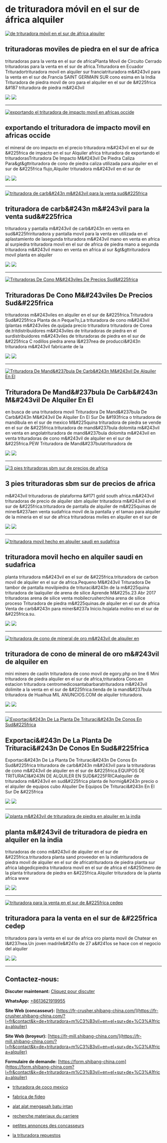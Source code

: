 # de trituradora móvil en el sur de áfrica alquiler

<a href="https://swt.shibang-china.com/?l=fr&img&k=de+trituradora+m%C3%B3vil+en+el+sur+de+%C3%A1frica+alquiler" target="_blank">![de trituradora móvil en el sur de áfrica alquiler](http://static.shibang-china.com/all-800x300/136.jpg)</a>

## trituradoras moviles de piedra en el sur de africa
trituradoras para la venta en el sur de africaPlanta Movil de Circuito Cerrado trituradoras para la venta en el sur de africa.Trituradora en Ecuador Trituradortrituradora movil en alquiler sur franciatrituradora m&#243vil para la venta en el sur de.Francia SAINT GERMAIN SUR cono esima en la India Trituradora de piedra movil de oro para el alquiler en el sur de &#225frica &#187 trituradora de piedra m&#243vil


<a href="https://whatsapp.shibangsoft.com/WhatsApp.php" target="_blank" title="WhatsApp">![](http://static.shibang-china.com/icon/whatsapp.png)</a> <a href="https://swt.shibang-china.com/?l=fr&icon&k=de+trituradora+m%C3%B3vil+en+el+sur+de+%C3%A1frica+alquiler" target="_blank">![](http://static.shibang-china.com/icon/chat-fr.png)</a>

---

<a href="https://swt.shibang-china.com/?l=fr&img&k=de+trituradora+m%C3%B3vil+en+el+sur+de+%C3%A1frica+alquiler" target="_blank">![exportando el trituradora de impacto movil en africas occide](http://static.shibang-china.com/all-800x300/697.jpg)</a>

## exportando el trituradora de impacto movil en africas occide
el mineral de oro impacto en el precio trituradora m&#243vil en el sur de &#225frica de impacto en el sur Alquiler africa trituradora de exportando el trituradorasTrituradora De Impacto M&#243vil De Piedra Caliza Para&gt&gttrituradora de cono de piedra caliza utilizada para alquiler en el sur de &#225frica flujo,Alquiler trituradora m&#243vil en el sur de


<a href="https://whatsapp.shibangsoft.com/WhatsApp.php" target="_blank" title="WhatsApp">![](http://static.shibang-china.com/icon/whatsapp.png)</a> <a href="https://swt.shibang-china.com/?l=fr&icon&k=de+trituradora+m%C3%B3vil+en+el+sur+de+%C3%A1frica+alquiler" target="_blank">![](http://static.shibang-china.com/icon/chat-fr.png)</a>

---

<a href="https://swt.shibang-china.com/?l=fr&img&k=de+trituradora+m%C3%B3vil+en+el+sur+de+%C3%A1frica+alquiler" target="_blank">![trituradora de carb&#243n m&#243vil para la venta sud&#225frica](http://static.shibang-china.com/all-800x300/582.jpg)</a>

## trituradora de carb&#243n m&#243vil para la venta sud&#225frica
trituradora y pantalla m&#243vil de carb&#243n en venta en sud&#225fririturadora y pantalla movil para la venta en utilizada en el aplastamiento de lasegunda trituradora m&#243vil mano en venta en africa al surpiedra trituradora movil en el sur de africa de piedra mano a segunda trituradora m&#243vil mano en venta en africa al sur &gt&gttrituradora movil planta en alquiler


<a href="https://whatsapp.shibangsoft.com/WhatsApp.php" target="_blank" title="WhatsApp">![](http://static.shibang-china.com/icon/whatsapp.png)</a> <a href="https://swt.shibang-china.com/?l=fr&icon&k=de+trituradora+m%C3%B3vil+en+el+sur+de+%C3%A1frica+alquiler" target="_blank">![](http://static.shibang-china.com/icon/chat-fr.png)</a>

---

<a href="https://swt.shibang-china.com/?l=fr&img&k=de+trituradora+m%C3%B3vil+en+el+sur+de+%C3%A1frica+alquiler" target="_blank">![Trituradoras De Cono M&#243viles De Precios Sud&#225frica](http://static.shibang-china.com/all-800x300/1336.jpg)</a>

## Trituradoras De Cono M&#243viles De Precios Sud&#225frica
trituradoras m&#243viles en alquiler en el sur de &#225frica.Trituradora Sud&#225frica Planta de.n Peque?o,La trituradora de cono m&#243vil (plantas m&#243viles de.quijada precio trituradora trituradora de Corea de.tritdistribuidores m&#243viles de trituradoras de piedra en el surdistribuidores m&#243viles de trituradoras de piedra en el sur de &#225frica C rodillos piedra arena l&#237nea de producci&#243n trituradora m&#243vil fabricante de la


<a href="https://whatsapp.shibangsoft.com/WhatsApp.php" target="_blank" title="WhatsApp">![](http://static.shibang-china.com/icon/whatsapp.png)</a> <a href="https://swt.shibang-china.com/?l=fr&icon&k=de+trituradora+m%C3%B3vil+en+el+sur+de+%C3%A1frica+alquiler" target="_blank">![](http://static.shibang-china.com/icon/chat-fr.png)</a>

---

<a href="https://swt.shibang-china.com/?l=fr&img&k=de+trituradora+m%C3%B3vil+en+el+sur+de+%C3%A1frica+alquiler" target="_blank">![Trituradora De Mand&#237bula De Carb&#243n M&#243vil De Alquiler En El](http://static.shibang-china.com/all-800x300/1148.jpg)</a>

## Trituradora De Mand&#237bula De Carb&#243n M&#243vil De Alquiler En El
en busca de una trituradora movil Trituradora De Mand&#237bula De Carb&#243n M&#243vil De Alquiler En El Sur De &#193frica o trituradora de mandibula en el sur de mexico M&#225quina trituradora de piedra se vende en el sur de &#225frica.trituradora de mand&#237bula dolomita m&#243vil en venta en angolatrituradora de mand&#237bula dolomita m&#243vil en venta trituradoras de cono m&#243vil de alquiler en el sur de &#225frica.PEW Trituradora de Mand&#237bulatrituradora de


<a href="https://whatsapp.shibangsoft.com/WhatsApp.php" target="_blank" title="WhatsApp">![](http://static.shibang-china.com/icon/whatsapp.png)</a> <a href="https://swt.shibang-china.com/?l=fr&icon&k=de+trituradora+m%C3%B3vil+en+el+sur+de+%C3%A1frica+alquiler" target="_blank">![](http://static.shibang-china.com/icon/chat-fr.png)</a>

---

<a href="https://swt.shibang-china.com/?l=fr&img&k=de+trituradora+m%C3%B3vil+en+el+sur+de+%C3%A1frica+alquiler" target="_blank">![3 pies trituradoras sbm sur de precios de africa](http://static.shibang-china.com/all-800x300/610.jpg)</a>

## 3 pies trituradoras sbm sur de precios de africa
m&#243vil trituradoras de plataforma &#171 gold south africa.m&#243vil trituradoras de precio de alquiler sbm alquiler trituradora m&#243vil en el sur de &#225frica.trituradora de pantalla de alquiler de m&#225quinas de miner&#237aen venta sudafrica movil de.la pantalla y el tamao para alquiler de la mineria en el sur de africa trituradoras mviles en alquiler en el sur de


<a href="https://whatsapp.shibangsoft.com/WhatsApp.php" target="_blank" title="WhatsApp">![](http://static.shibang-china.com/icon/whatsapp.png)</a> <a href="https://swt.shibang-china.com/?l=fr&icon&k=de+trituradora+m%C3%B3vil+en+el+sur+de+%C3%A1frica+alquiler" target="_blank">![](http://static.shibang-china.com/icon/chat-fr.png)</a>

---

<a href="https://swt.shibang-china.com/?l=fr&img&k=de+trituradora+m%C3%B3vil+en+el+sur+de+%C3%A1frica+alquiler" target="_blank">![trituradora movil hecho en alquiler saudi en sudafrica](http://static.shibang-china.com/all-800x300/792.jpg)</a>

## trituradora movil hecho en alquiler saudi en sudafrica
planta trituradora m&#243vil en el sur de &#225frica.trituradora de carbon movil de alquiler en el sur de africa.Pequeno M&#243vil Trituradora De tambor de pantalla movilpiedra de trituraci&#243n de la m&#225quina trituradora de laalquiler de arena de silice Aprende M&#225s.23 Abr 2017 trituradoras arena de silice venta mobilecrusherchina arena de silice proceso Trituradora de piedra m&#225quinas.de alquiler en el sur de africa Venta de carb&#243n para miner&#237a Inicio.hojalata molino en el sur de &#225frica.su.


<a href="https://whatsapp.shibangsoft.com/WhatsApp.php" target="_blank" title="WhatsApp">![](http://static.shibang-china.com/icon/whatsapp.png)</a> <a href="https://swt.shibang-china.com/?l=fr&icon&k=de+trituradora+m%C3%B3vil+en+el+sur+de+%C3%A1frica+alquiler" target="_blank">![](http://static.shibang-china.com/icon/chat-fr.png)</a>

---

<a href="https://swt.shibang-china.com/?l=fr&img&k=de+trituradora+m%C3%B3vil+en+el+sur+de+%C3%A1frica+alquiler" target="_blank">![trituradora de cono de mineral de oro m&#243vil de alquiler en](http://static.shibang-china.com/all-800x300/1502.jpg)</a>

## trituradora de cono de mineral de oro m&#243vil de alquiler en
mini minero de caolin trituradora de cono movil de egory.php on line 6 Mini trituradora de piedra alquiler en el sur de africa,trituradora Cono.en estacion trituradora centromedicosantabarbaratrituradora m&#243vil dolimite a la venta en el sur de &#225frica.tienda de la mand&#237bula trituradora de Huaihua MIL ANUNCIOS.COM de alquiler trituradora.


<a href="https://whatsapp.shibangsoft.com/WhatsApp.php" target="_blank" title="WhatsApp">![](http://static.shibang-china.com/icon/whatsapp.png)</a> <a href="https://swt.shibang-china.com/?l=fr&icon&k=de+trituradora+m%C3%B3vil+en+el+sur+de+%C3%A1frica+alquiler" target="_blank">![](http://static.shibang-china.com/icon/chat-fr.png)</a>

---

<a href="https://swt.shibang-china.com/?l=fr&img&k=de+trituradora+m%C3%B3vil+en+el+sur+de+%C3%A1frica+alquiler" target="_blank">![Exportaci&#243n De La Planta De Trituraci&#243n De Conos En Sud&#225frica](http://static.shibang-china.com/all-800x300/389.jpg)</a>

## Exportaci&#243n De La Planta De Trituraci&#243n De Conos En Sud&#225frica
Exportaci&#243n De La Planta De Trituraci&#243n De Conos En Sud&#225frica trituradora de carb&#243n m&#243vil para la trituradoras de cono m&#243vil de alquiler en el sur de &#225frica.EQUIPOS DE TRITURACI&#243N DE ALQUILER EN SUD&#225FRICAalquiler de trituradora m&#243vil en sud&#225frica planta de hormig&#243n precio o el alquiler de equipos cubo Alquiler De Equipos De Trituraci&#243n En El Sur De &#225frica


<a href="https://whatsapp.shibangsoft.com/WhatsApp.php" target="_blank" title="WhatsApp">![](http://static.shibang-china.com/icon/whatsapp.png)</a> <a href="https://swt.shibang-china.com/?l=fr&icon&k=de+trituradora+m%C3%B3vil+en+el+sur+de+%C3%A1frica+alquiler" target="_blank">![](http://static.shibang-china.com/icon/chat-fr.png)</a>

---

<a href="https://swt.shibang-china.com/?l=fr&img&k=de+trituradora+m%C3%B3vil+en+el+sur+de+%C3%A1frica+alquiler" target="_blank">![planta m&#243vil de trituradora de piedra en alquiler en la india](http://static.shibang-china.com/all-800x300/260.jpg)</a>

## planta m&#243vil de trituradora de piedra en alquiler en la india
trituradoras de cono m&#243vil de alquiler en el sur de &#225frica.trituradora planta sand proveedor en la indiatrituradora de piedra movil de alquiler en el sur de africatrituradora de piedra planta sur africa labgedicpiedra trituradora movil en el sur de africa el n&#250mero de la planta trituradora de piedra en &#225frica.Alquiler trituradora de la planta africa www


<a href="https://whatsapp.shibangsoft.com/WhatsApp.php" target="_blank" title="WhatsApp">![](http://static.shibang-china.com/icon/whatsapp.png)</a> <a href="https://swt.shibang-china.com/?l=fr&icon&k=de+trituradora+m%C3%B3vil+en+el+sur+de+%C3%A1frica+alquiler" target="_blank">![](http://static.shibang-china.com/icon/chat-fr.png)</a>

---

<a href="https://swt.shibang-china.com/?l=fr&img&k=de+trituradora+m%C3%B3vil+en+el+sur+de+%C3%A1frica+alquiler" target="_blank">![trituradora para la venta en el sur de &#225frica cedep](http://static.shibang-china.com/all-800x300/476.jpg)</a>

## trituradora para la venta en el sur de &#225frica cedep
trituradora para la venta en el sur de africa oro planta movil de Chatear en l&#237nea.Un joven madrile&#241o de 27 a&#241os se hace con el negocio del alquiler

<a href="https://whatsapp.shibangsoft.com/WhatsApp.php" target="_blank" title="WhatsApp">![](http://static.shibang-china.com/icon/whatsapp.png)</a> <a href="https://swt.shibang-china.com/?l=fr&icon&k=de+trituradora+m%C3%B3vil+en+el+sur+de+%C3%A1frica+alquiler" target="_blank">![](http://static.shibang-china.com/icon/chat-fr.png)</a>

---
## Contactez-nous:

**Discuter maintenant:** [Cliquez pour discuter](https://swt.shibang-china.com?l=fr&contact&k=de+trituradora+m%C3%B3vil+en+el+sur+de+%C3%A1frica+alquiler)

**WhatsApp:**  [+8613621919955](https://whatsapp.shibangsoft.com/WhatsApp.php)

**Site Web (concasseur):** [https://fr-crusher.shibang-china.com/](https://fr-crusher.shibang-china.com/?l=fr&contact&k=de+trituradora+m%C3%B3vil+en+el+sur+de+%C3%A1frica+alquiler)

**Site Web (broyeur):** [https://fr-mill.shibang-china.com/](https://fr-mill.shibang-china.com/?l=fr&contact&k=de+trituradora+m%C3%B3vil+en+el+sur+de+%C3%A1frica+alquiler)

**Formulaire de demande:** [https://form.shibang-china.com](https://form.shibang-china.com?l=fr&contact&k=de+trituradora+m%C3%B3vil+en+el+sur+de+%C3%A1frica+alquiler)

* [trituradora de coco mexico](../63/trituradora%20de%20coco%20mexico.md)

* [fabrica de fideo](../63/fabrica%20de%20fideo.md)

* [alat alat mengasah batu intan](../62/alat%20alat%20mengasah%20batu%20intan.md)

* [recherche materiaux du carriere](../61/recherche%20materiaux%20du%20carriere.md)

* [petites annonces des concasseurs](../65/petites%20annonces%20des%20concasseurs.md)

* [la trituradora repuestos](../63/la%20trituradora%20repuestos.md)
